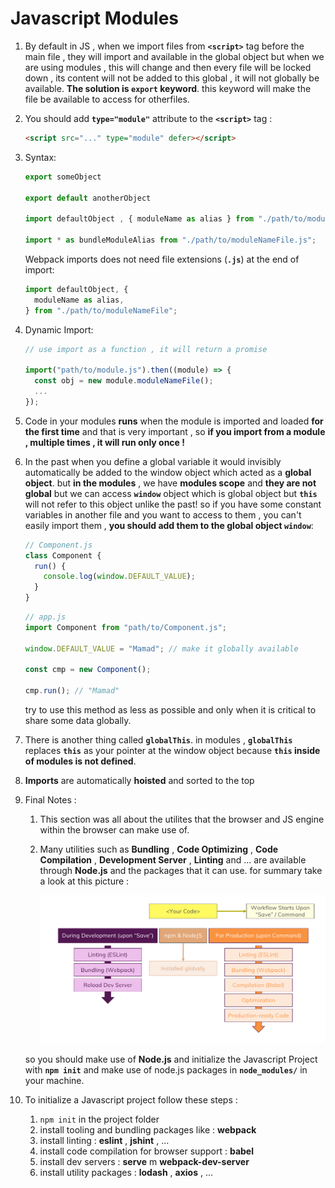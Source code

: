# Javascript Modules

1. By default in JS , when we import files from **`<script>`** tag before the main file , they will import and available in the global object but when we are using modules , this will change and then every file will be locked down , its content will not be added to this global , it will not globally be available. **The solution is `export` keyword**. this keyword will make the file be available to access for otherfiles.
2. You should add **`type="module"`** attribute to the **`<script>`** tag :

   ```html
   <script src="..." type="module" defer></script>
   ```

3. Syntax:

   ```javascript
   export someObject

   export default anotherObject

   import defaultObject , { moduleName as alias } from "./path/to/moduleNameFile.js";

   import * as bundleModuleAlias from "./path/to/moduleNameFile.js";
   ```

   Webpack imports does not need file extensions (**`.js`**) at the end of import:

   ```javascript
   import defaultObject, {
     moduleName as alias,
   } from "./path/to/moduleNameFile";
   ```

4. Dynamic Import:

   ```javascript
   // use import as a function , it will return a promise

   import("path/to/module.js").then((module) => {
     const obj = new module.moduleNameFile();
     ...
   });
   ```

5. Code in your modules **runs** when the module is imported and loaded **for the first time** and that is very important , so **if you import from a module , multiple times , it will run only once !**

6. In the past when you define a global variable it would invisibly automatically be added to the window object which acted as a **global object**.
   but **in the modules** , we have **modules scope** and **they are not global** but we can access **`window`** object which is global object but **`this`** will not refer to this object unlike the past!
   so if you have some constant variables in another file and you want to access to them , you can't easily import them , **you should add them to the global object `window`**:

   ```javascript
   // Component.js
   class Component {
     run() {
       console.log(window.DEFAULT_VALUE);
     }
   }
   ```

   ```javascript
   // app.js
   import Component from "path/to/Component.js";

   window.DEFAULT_VALUE = "Mamad"; // make it globally available

   const cmp = new Component();

   cmp.run(); // "Mamad"
   ```

   try to use this method as less as possible and only when it is critical to share some data globally.

7. There is another thing called **`globalThis`**.
   in modules , **`globalThis`** replaces **`this`** as your pointer at the window object because **`this` inside of modules is not defined**.

8. **Imports** are automatically **hoisted** and sorted to the top

9. Final Notes :

   1. This section was all about the utilites that the browser and JS engine within the browser can make use of.
   2. Many utilities such as **Bundling** , **Code Optimizing** , **Code Compilation** , **Development Server** , **Linting** and ... are available through **Node.js** and the packages that it can use. for summary take a look at this picture :

      ![setup](./setup.png)

   so you should make use of **Node.js** and initialize the Javascript Project with **`npm init`** and make use of node.js packages in **`node_modules/`** in your machine.

10. To initialize a Javascript project follow these steps :
    1. `npm init` in the project folder
    2. install tooling and bundling packages like : **webpack**
    3. install linting : **eslint** , **jshint** , ...
    4. install code compilation for browser support : **babel**
    5. install dev servers : **serve** m **webpack-dev-server**
    6. install utility packages : **lodash** , **axios** , ...
